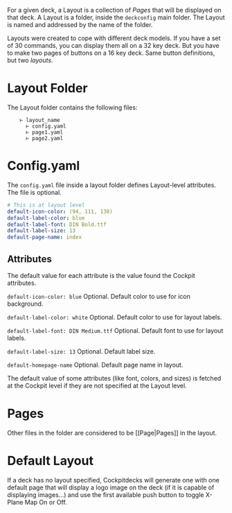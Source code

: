 For a given deck, a Layout is a collection of *Pages* that will be displayed on that deck.
A Layout is a folder, inside the `deckconfig` main folder.
The Layout is named and addressed by the name of the folder.

Layouts were created to cope with different deck models. If you have a set of 30 commands, you can display them all on a 32 key deck. But you have to make two pages of buttons on a 16 key deck. Same button definitions, but two *layouts*.

# Layout Folder
The Layout folder contains the following files:

```
    ⊢ layout_name
      ⊢ config.yaml
      ⊢ page1.yaml
      ⊢ page2.yaml
```

# Config.yaml

The `config.yaml` file inside a layout folder defines Layout-level attributes. The file is optional.

```yaml
# This is at layout level
default-icon-color: (94, 111, 130)
default-label-color: blue
default-label-font: DIN Bold.ttf
default-label-size: 13
default-page-name: index
```

## Attributes

The default value for each attribute is the value found the Cockpit attributes.

`default-icon-color: blue`
Optional. Default color to use for icon background.

`default-label-color: white`
Optional. Default color to use for layout labels.

`default-label-font: DIN Medium.ttf`
Optional. Default font to use for layout labels.

`default-label-size: 13`
Optional. Default label size.

`default-homepage-name`
Optional. Default page name in layout.

The default value of some attributes (like font, colors, and sizes) is fetched at the Cockpit level if they are not specified at the Layout level.

# Pages

Other files in the folder are considered to be [[Page|Pages]] in the layout.

# Default Layout

If a deck has no layout specified, Cockpitdecks will generate one with one default page that will display a logo image on the deck (if it is capable of displaying images...) and use the first available push button to toggle X-Plane Map On or Off.